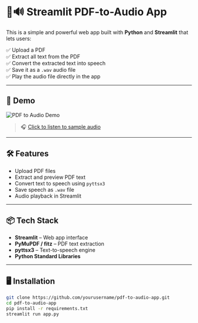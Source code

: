 # 📄🔊 Streamlit PDF-to-Audio App

This is a simple and powerful web app built with **Python** and **Streamlit** that lets users:

✅ Upload a PDF  
✅ Extract all text from the PDF  
✅ Convert the extracted text into speech  
✅ Save it as a `.wav` audio file  
✅ Play the audio file directly in the app

---

## 🚀 Demo

![PDF to Audio Demo](demo.gif)  
> 🎧 [Click to listen to sample audio](assets/sample.wav)


---

## 🛠️ Features

- Upload PDF files
- Extract and preview PDF text
- Convert text to speech using `pyttsx3`
- Save speech as `.wav` file
- Audio playback in Streamlit

---

## 📦 Tech Stack

- **Streamlit** – Web app interface  
- **PyMuPDF / fitz** – PDF text extraction  
- **pyttsx3** – Text-to-speech engine  
- **Python Standard Libraries**

---

## 🖥️ Installation

```bash
git clone https://github.com/yourusername/pdf-to-audio-app.git
cd pdf-to-audio-app
pip install -r requirements.txt
streamlit run app.py

